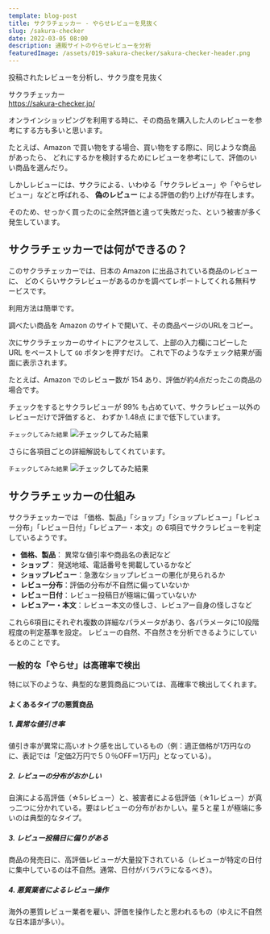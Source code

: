 ```yaml
---
template: blog-post
title: サクラチェッカー - やらせレビューを見抜く
slug: /sakura-checker
date: 2022-03-05 08:00
description: 通販サイトのやらせレビューを分析
featuredImage: /assets/019-sakura-checker/sakura-checker-header.png
---
```


投稿されたレビューを分析し、サクラ度を見抜く

サクラチェッカー    
https://sakura-checker.jp/

オンラインショッピングを利用する時に、その商品を購入した人のレビューを参考にする方も多いと思います。

たとえば、Amazon で買い物をする場合、買い物をする際に、同じような商品があったら、
どれにするかを検討するためにレビューを参考にして、評価のいい商品を選んだり。

しかしレビューには、サクラによる、いわゆる「サクラレビュー」や「やらせレビュー」などと呼ばれる、
**偽のレビュー** による評価の釣り上げが存在します。

そのため、せっかく買ったのに全然評価と違って失敗だった、という被害が多く発生しています。

## サクラチェッカーでは何ができるの？

このサクラチェッカーでは、日本の Amazon に出品されている商品のレビューに、
どのくらいサクラレビューがあるのかを調べてレポートしてくれる無料サービスです。

利用方法は簡単です。

調べたい商品を Amazon のサイトで開いて、その商品ページのURLをコピー。

次にサクラチェッカーのサイトにアクセスして、上部の入力欄にコピーした URL をペーストして `GO` ボタンを押すだけ。
これで下のようなチェック結果が画面に表示されます。

たとえば、Amazon でのレビュー数が 154 あり、評価が約4点だったこの商品の場合です。

チェックをするとサクラレビューが 99% も占めていて、サクラレビュー以外のレビューだけで評価すると、
わずか 1.48点 にまで低下しています。

`チェックしてみた結果`
![チェックしてみた結果](./assets/019-sakura-checker/sakura-report01.png)

さらに各項目ごとの詳細解説もしてくれています。

`チェックしてみた結果`
![チェックしてみた結果](./assets/019-sakura-checker/sakura-report02.png)


## サクラチェッカーの仕組み

サクラチェッカーでは
「価格、製品」「ショップ」「ショップレビュー」「レビュー分布」「レビュー日付」「レビュアー・本文」の 
6項目でサクラレビューを判定しているようです。

- **価格、製品**： 異常な値引率や商品名の表記など
- **ショップ**： 発送地域、電話番号を掲載しているかなど
- **ショップレビュー**：急激なショップレビューの悪化が見られるか
- **レビュー分布**：評価の分布が不自然に偏っていないか
- **レビュー日付**：レビュー投稿日が極端に偏っていないか
- **レビュアー・本文**：レビュー本文の怪しさ、レビュアー自身の怪しさなど

これら6項目にそれぞれ複数の詳細なパラメータがあり、各パラメータに10段階程度の判定基準を設定。
レビューの自然、不自然さを分析できるようにしているとのことです。

### 一般的な「やらせ」は高確率で検出

特に以下のような、典型的な悪質商品については、高確率で検出してくれます。

#### よくあるタイプの悪質商品

##### 1. 異常な値引き率

値引き率が異常に高いオトク感を出しているもの（例：適正価格が1万円なのに、表記では「定価2万円で５０％OFF＝1万円」となっている）。

##### 2. レビューの分布がおかしい

自演による高評価（☆5レビュー）と、被害者による低評価（☆1レビュー）が真っ二つに分かれている。要はレビューの分布がおかしい。星５と星１が極端に多いのは典型的なタイプ。

##### 3. レビュー投稿日に偏りがある

商品の発売日に、高評価レビューが大量投下されている（レビューが特定の日付に集中しているのは不自然。通常、日付がバラバラになるべき）。

##### 4. 悪質業者によるレビュー操作

海外の悪質レビュー業者を雇い、評価を操作したと思われるもの（ゆえに不自然な日本語が多い）。

